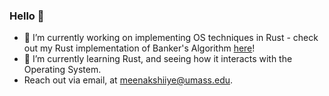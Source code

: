 ### Hello 👋

- 🔭 I’m currently working on implementing OS techniques in Rust - check out my Rust implementation of Banker's Algorithm [here](https://github.com/ammuiyer/rustDeadlockDetector)!
- 🌱 I’m currently learning Rust, and seeing how it interacts with the Operating System.
- Reach out via email, at meenakshiiye@umass.edu. 

<!--
**ammuiyer/ammuiyer** is a ✨ _special_ ✨ repository because its `README.md` (this file) appears on your GitHub profile.

Here are some ideas to get you started:

- 🔭 I’m currently working on implementing OS techniques in Rust - check out my Rust implementation of Banker's Algorithm here!
- 🌱 I’m currently learning ...
- 👯 I’m looking to collaborate on ...
- 🤔 I’m looking for help with ...
- 💬 Ask me about ...
- 📫 How to reach me: ...
- 😄 Pronouns: ...
- ⚡ Fun fact: ...
-->
